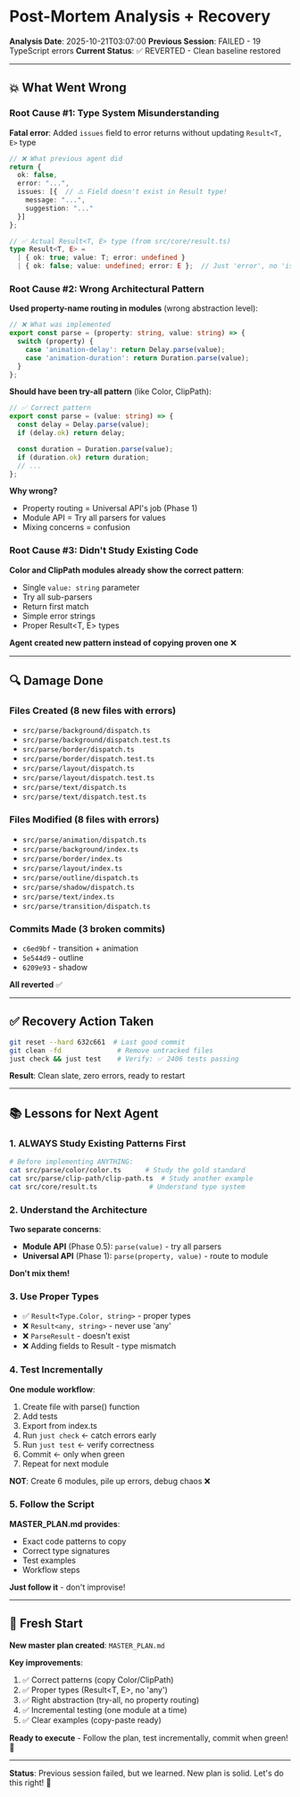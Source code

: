 # Post-Mortem Analysis + Recovery

**Analysis Date**: 2025-10-21T03:07:00
**Previous Session**: FAILED - 19 TypeScript errors
**Current Status**: ✅ REVERTED - Clean baseline restored

---

## 💥 What Went Wrong

### Root Cause #1: Type System Misunderstanding

**Fatal error**: Added `issues` field to error returns without updating `Result<T, E>` type

```typescript
// ❌ What previous agent did
return {
  ok: false,
  error: "...",
  issues: [{  // ⚠️ Field doesn't exist in Result type!
    message: "...",
    suggestion: "..."
  }]
};
```

```typescript
// ✅ Actual Result<T, E> type (from src/core/result.ts)
type Result<T, E> =
  | { ok: true; value: T; error: undefined }
  | { ok: false; value: undefined; error: E };  // Just 'error', no 'issues'
```

### Root Cause #2: Wrong Architectural Pattern

**Used property-name routing in modules** (wrong abstraction level):

```typescript
// ❌ What was implemented
export const parse = (property: string, value: string) => {
  switch (property) {
    case 'animation-delay': return Delay.parse(value);
    case 'animation-duration': return Duration.parse(value);
  }
};
```

**Should have been try-all pattern** (like Color, ClipPath):

```typescript
// ✅ Correct pattern
export const parse = (value: string) => {
  const delay = Delay.parse(value);
  if (delay.ok) return delay;

  const duration = Duration.parse(value);
  if (duration.ok) return duration;
  // ...
};
```

**Why wrong?**
- Property routing = Universal API's job (Phase 1)
- Module API = Try all parsers for values
- Mixing concerns = confusion

### Root Cause #3: Didn't Study Existing Code

**Color and ClipPath modules already show the correct pattern**:
- Single `value: string` parameter
- Try all sub-parsers
- Return first match
- Simple error strings
- Proper Result<T, E> types

**Agent created new pattern instead of copying proven one** ❌

---

## 🔍 Damage Done

### Files Created (8 new files with errors)
- `src/parse/background/dispatch.ts`
- `src/parse/background/dispatch.test.ts`
- `src/parse/border/dispatch.ts`
- `src/parse/border/dispatch.test.ts`
- `src/parse/layout/dispatch.ts`
- `src/parse/layout/dispatch.test.ts`
- `src/parse/text/dispatch.ts`
- `src/parse/text/dispatch.test.ts`

### Files Modified (8 files with errors)
- `src/parse/animation/dispatch.ts`
- `src/parse/background/index.ts`
- `src/parse/border/index.ts`
- `src/parse/layout/index.ts`
- `src/parse/outline/dispatch.ts`
- `src/parse/shadow/dispatch.ts`
- `src/parse/text/index.ts`
- `src/parse/transition/dispatch.ts`

### Commits Made (3 broken commits)
- `c6ed9bf` - transition + animation
- `5e544d9` - outline
- `6209e93` - shadow

**All reverted** ✅

---

## ✅ Recovery Action Taken

```bash
git reset --hard 632c661  # Last good commit
git clean -fd              # Remove untracked files
just check && just test    # Verify: ✅ 2406 tests passing
```

**Result**: Clean slate, zero errors, ready to restart

---

## 📚 Lessons for Next Agent

### 1. ALWAYS Study Existing Patterns First

```bash
# Before implementing ANYTHING:
cat src/parse/color/color.ts      # Study the gold standard
cat src/parse/clip-path/clip-path.ts  # Study another example
cat src/core/result.ts             # Understand type system
```

### 2. Understand the Architecture

**Two separate concerns**:
- **Module API** (Phase 0.5): `parse(value)` - try all parsers
- **Universal API** (Phase 1): `parse(property, value)` - route to module

**Don't mix them!**

### 3. Use Proper Types

- ✅ `Result<Type.Color, string>` - proper types
- ❌ `Result<any, string>` - never use 'any'
- ❌ `ParseResult` - doesn't exist
- ❌ Adding fields to Result - type mismatch

### 4. Test Incrementally

**One module workflow**:
1. Create file with parse() function
2. Add tests
3. Export from index.ts
4. Run `just check` ← catch errors early
5. Run `just test` ← verify correctness
6. Commit ← only when green
7. Repeat for next module

**NOT**: Create 6 modules, pile up errors, debug chaos ❌

### 5. Follow the Script

**MASTER_PLAN.md provides**:
- Exact code patterns to copy
- Correct type signatures
- Test examples
- Workflow steps

**Just follow it** - don't improvise!

---

## 🎯 Fresh Start

**New master plan created**: `MASTER_PLAN.md`

**Key improvements**:
1. ✅ Correct patterns (copy Color/ClipPath)
2. ✅ Proper types (Result<T, E>, no 'any')
3. ✅ Right abstraction (try-all, no property routing)
4. ✅ Incremental testing (one module at a time)
5. ✅ Clear examples (copy-paste ready)

**Ready to execute** - Follow the plan, test incrementally, commit when green! 🚀

---

**Status**: Previous session failed, but we learned. New plan is solid. Let's do this right! 💪
